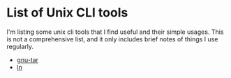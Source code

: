 # List of Unix CLI tools

I'm listing some unix cli tools that I find useful and their simple usages. This is not a comprehensive list, and it only includes brief notes of things I use regularly.

- [gnu-tar](gnu-tar.md) 
- [ln](ln.md) 


